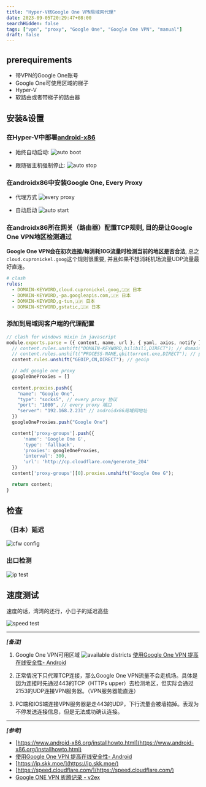 ```yaml
---
title: "Hyper-V搭Google One VPN局域网代理"
date: 2023-09-05T20:29:47+08:00
searchHidden: false
tags: ["vpn", "proxy", "Google One", "Google One VPN", "manual"]
draft: false
---
```


## prerequirements
- 带VPN的Google One账号
- Google One可使用区域的梯子
- Hyper-V
- 软路由或者带梯子的路由器

## 安装&设置
### 在Hyper-V中部署[android-x86](https://www.android-x86.org)

- 始终自动启动:
![auto boot](/images/google_one_vpn/scrshot02.png)

- 跟随宿主机强制停止:
![auto stop](/images/google_one_vpn/scrshot03.png)

### 在androidx86中安装Google One, Every Proxy

- 代理方式
![every proxy](/images/google_one_vpn/scrshot04.png)

- 自动启动
![auto start](/images/google_one_vpn/scrshot04-1.png)

### 在androidx86所在网关（路由器）配置TCP规则, 目的是让Google One VPN地区检测通过

**Google One VPN会在初次连接/每消耗10G流量时检测当前的地区是否合法**, 总之`cloud.cupronickel.goog`这个规则很重要, 并且如果不想消耗机场流量UDP流量最好直连。

```yaml
# clash
rules:
  - DOMAIN-KEYWORD,cloud.cupronickel.goog,🇯🇵 日本
  - DOMAIN-KEYWORD,-pa.googleapis.com,🇯🇵 日本
  - DOMAIN-KEYWORD,g-tun,🇯🇵 日本
  - DOMAIN-KEYWORD,gstatic,🇯🇵 日本
```

### 添加到局域网客户端的代理配置
```javascript
// clash for windows mixin in javascript
module.exports.parse = ({ content, name, url }, { yaml, axios, notify }) => {
  // content.rules.unshift("DOMAIN-KEYWORD,bilibili,DIRECT"); // domain keyword
  // content.rules.unshift("PROCESS-NAME,qbittorrent.exe,DIRECT"); // process name
  content.rules.unshift("GEOIP,CN,DIRECT"); // geoip

  // add google one proxy
  googleOneProxies = []
  
  content.proxies.push({
    "name": "Google One",
    "type": "socks5", // every proxy 协议
    "port": "1080", // every proxy 端口
    "server": "192.168.2.231" // androidx86局域网地址
  })
  googleOneProxies.push("Google One")

  content['proxy-groups'].push({
      'name': 'Google One G',
      'type': 'fallback',
      'proxies': googleOneProxies,
      'interval': 300,
      'url': 'http://cp.cloudflare.com/generate_204'
  })
  content['proxy-groups'][0].proxies.unshift("Google One G");

  return content;
}
```

## 检查

### （日本）延迟
![cfw config](/images/google_one_vpn/scrshot05.png)

### 出口检测
![ip test](/images/google_one_vpn/scrshot06.png)

## 速度测试

速度的话，湾湾的还行，小日子的延迟高些

![speed test](/images/google_one_vpn/scrshot07.png)

---

***[备注]***

1. Google One VPN可用区域
![available districts](/images/google_one_vpn/scrshot01.png)
[使用Google One VPN 提高在线安全性- Android](https://support.google.com/googleone/answer/7582172?hl=zh-Hans&co=GENIE.Platform%3DAndroid)

2. 正常情况下只代理TCP连接，那么Google One VPN流量不会走机场。具体是因为连接时先通过443的TCP（HTTPs upper）去检测地区，但实际会通过2153的UDP连接VPN服务器。（VPN服务器能直连）

3. PC端和IOS端连接VPN服务器是走443的UDP，下行流量会被墙掐掉。表现为不停发送连接信息，但是无法成功确认连接。

---

***[参考]***

- [https://www.android-x86.org/installhowto.html](https://www.android-x86.org/installhowto.html)
- [使用Google One VPN 提高在线安全性- Android](https://support.google.com/googleone/answer/7582172?hl=zh-Hans&co=GENIE.Platform%3DAndroid)
- [https://ip.skk.moe/](https://ip.skk.moe/)
- [https://speed.cloudflare.com/](https://speed.cloudflare.com/)
- [Google ONE VPN 折腾记录 - v2ex](https://v2ex.com/t/910836?p=1)
